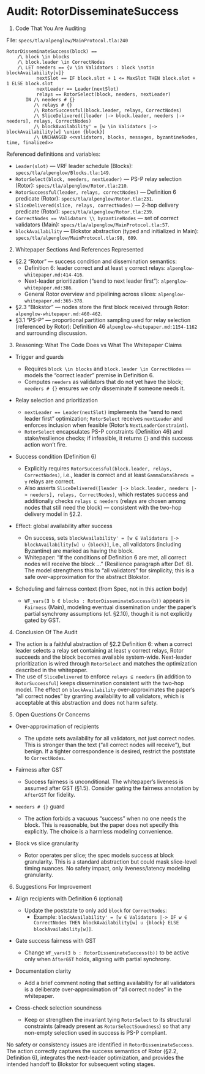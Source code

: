 # Audit: RotorDisseminateSuccess

1. Code That You Are Auditing

File: `specs/tla/alpenglow/MainProtocol.tla:240`

```tla
RotorDisseminateSuccess(block) ==
    /\ block \in blocks
    /\ block.leader \in CorrectNodes
    /\ LET needers == {v \in Validators : block \notin blockAvailability[v]}
           nextSlot == IF block.slot + 1 <= MaxSlot THEN block.slot + 1 ELSE block.slot
           nextLeader == Leader(nextSlot)
           relays == RotorSelect(block, needers, nextLeader)
       IN /\ needers # {}
          /\ relays # {}
          /\ RotorSuccessful(block.leader, relays, CorrectNodes)
          /\ SliceDelivered([leader |-> block.leader, needers |-> needers], relays, CorrectNodes)
          /\ blockAvailability' = [w \in Validators |-> blockAvailability[w] \union {block}]
          /\ UNCHANGED <<validators, blocks, messages, byzantineNodes, time, finalized>>
```

Referenced definitions and variables:

- `Leader(slot)` — VRF leader schedule (Blocks): `specs/tla/alpenglow/Blocks.tla:149`.
- `RotorSelect(block, needers, nextLeader)` — PS-P relay selection (Rotor): `specs/tla/alpenglow/Rotor.tla:210`.
- `RotorSuccessful(leader, relays, correctNodes)` — Definition 6 predicate (Rotor): `specs/tla/alpenglow/Rotor.tla:231`.
- `SliceDelivered(slice, relays, correctNodes)` — 2-hop delivery predicate (Rotor): `specs/tla/alpenglow/Rotor.tla:239`.
- `CorrectNodes == Validators \\ byzantineNodes` — set of correct validators (Main): `specs/tla/alpenglow/MainProtocol.tla:57`.
- `blockAvailability` — Blokstor abstraction (typed and initialized in Main): `specs/tla/alpenglow/MainProtocol.tla:98, 609`.

2. Whitepaper Sections And References Represented

- §2.2 “Rotor” — success condition and dissemination semantics:
  - Definition 6: leader correct and at least γ correct relays: `alpenglow-whitepaper.md:414-416`.
  - Next-leader prioritization (“send to next leader first”): `alpenglow-whitepaper.md:386`.
  - General Rotor overview and pipelining across slices: `alpenglow-whitepaper.md:365-378`.
- §2.3 “Blokstor” — nodes store the first block received through Rotor: `alpenglow-whitepaper.md:460-462`.
- §3.1 “PS-P” — proportional partition sampling used for relay selection (referenced by Rotor): Definition 46 `alpenglow-whitepaper.md:1154-1162` and surrounding discussion.

3. Reasoning: What The Code Does vs What The Whitepaper Claims

- Trigger and guards
  - Requires `block \in blocks` and `block.leader \in CorrectNodes` — models the “correct leader” premise in Definition 6.
  - Computes `needers` as validators that do not yet have the block; `needers # {}` ensures we only disseminate if someone needs it.

- Relay selection and prioritization
  - `nextLeader == Leader(nextSlot)` implements the “send to next leader first” optimization; `RotorSelect` receives `nextLeader` and enforces inclusion when feasible (Rotor’s `NextLeaderConstraint`).
  - `RotorSelect` encapsulates PS-P constraints (Definition 46) and stake/resilience checks; if infeasible, it returns `{}` and this success action won’t fire.

- Success condition (Definition 6)
  - Explicitly requires `RotorSuccessful(block.leader, relays, CorrectNodes)`, i.e., leader is correct and at least `GammaDataShreds = γ` relays are correct.
  - Also asserts `SliceDelivered([leader |-> block.leader, needers |-> needers], relays, CorrectNodes)`, which restates success and additionally checks `relays ⊆ needers` (relays are chosen among nodes that still need the block) — consistent with the two-hop delivery model in §2.2.

- Effect: global availability after success
  - On success, sets `blockAvailability' = [w ∈ Validators |-> blockAvailability[w] ∪ {block}]`, i.e., all validators (including Byzantine) are marked as having the block.
  - Whitepaper: “If the conditions of Definition 6 are met, all correct nodes will receive the block …” (Resilience paragraph after Def. 6). The model strengthens this to “all validators” for simplicity; this is a safe over-approximation for the abstract Blokstor.

- Scheduling and fairness context (from Spec, not in this action body)
  - `WF_vars(∃ b ∈ blocks : RotorDisseminateSuccess(b))` appears in `Fairness` (Main), modeling eventual dissemination under the paper’s partial synchrony assumptions (cf. §2.10), though it is not explicitly gated by GST.

4. Conclusion Of The Audit

- The action is a faithful abstraction of §2.2 Definition 6: when a correct leader selects a relay set containing at least γ correct relays, Rotor succeeds and the block becomes available system-wide. Next-leader prioritization is wired through `RotorSelect` and matches the optimization described in the whitepaper.
- The use of `SliceDelivered` to enforce `relays ⊆ needers` (in addition to `RotorSuccessful`) keeps dissemination consistent with the two-hop model. The effect on `blockAvailability` over-approximates the paper’s “all correct nodes” by granting availability to all validators, which is acceptable at this abstraction and does not harm safety.

5. Open Questions Or Concerns

- Over-approximation of recipients
  - The update sets availability for all validators, not just correct nodes. This is stronger than the text (“all correct nodes will receive”), but benign. If a tighter correspondence is desired, restrict the poststate to `CorrectNodes`.

- Fairness after GST
  - Success fairness is unconditional. The whitepaper’s liveness is assumed after GST (§1.5). Consider gating the fairness annotation by `AfterGST` for fidelity.

- `needers # {}` guard
  - The action forbids a vacuous “success” when no one needs the block. This is reasonable, but the paper does not specify this explicitly. The choice is a harmless modeling convenience.

- Block vs slice granularity
  - Rotor operates per slice; the spec models success at block granularity. This is a standard abstraction but could mask slice-level timing nuances. No safety impact, only liveness/latency modeling granularity.

6. Suggestions For Improvement

- Align recipients with Definition 6 (optional)
  - Update the poststate to only add `block` for `CorrectNodes`:
    - Example: `blockAvailability' = [w ∈ Validators |-> IF w ∈ CorrectNodes THEN blockAvailability[w] ∪ {block} ELSE blockAvailability[w]]`.

- Gate success fairness with GST
  - Change `WF_vars(∃ b : RotorDisseminateSuccess(b))` to be active only when `AfterGST` holds, aligning with partial synchrony.

- Documentation clarity
  - Add a brief comment noting that setting availability for all validators is a deliberate over-approximation of “all correct nodes” in the whitepaper.

- Cross-check selection soundness
  - Keep or strengthen the invariant tying `RotorSelect` to its structural constraints (already present as `RotorSelectSoundness`) so that any non-empty selection used in success is PS-P compliant.

No safety or consistency issues are identified in `RotorDisseminateSuccess`. The action correctly captures the success semantics of Rotor (§2.2, Definition 6), integrates the next-leader optimization, and provides the intended handoff to Blokstor for subsequent voting stages.

